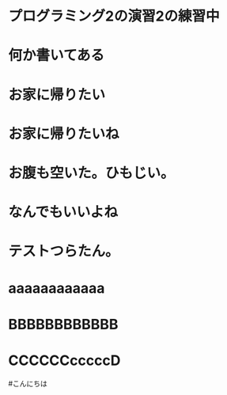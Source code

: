 # プログラミング2の演習2の練習中
# 何か書いてある
# お家に帰りたい
# お家に帰りたいね
# お腹も空いた。ひもじい。
# なんでもいいよね
# テストつらたん。
# aaaaaaaaaaaa
# BBBBBBBBBBBB
# CCCCCCcccccD
#こんにちは